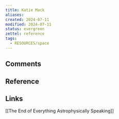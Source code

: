 ```yaml
---
title: Katie Mack
aliases: 
created: 2024-07-11
modified: 2024-07-11
status: evergreen
zettel: reference
tags:
  - RESOURCES/space
---
```

## Comments

## Reference
## Links
[[The End of Everything Astrophysically Speaking]]

